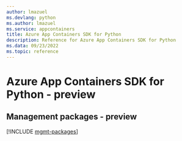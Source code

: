 ```yaml
---
author: lmazuel
ms.devlang: python
ms.author: lmazuel
ms.service: appcontainers
title: Azure App Containers SDK for Python
description: Reference for Azure App Containers SDK for Python
ms.data: 09/23/2022
ms.topic: reference
---
```

# Azure App Containers SDK for Python - preview

## Management packages - preview
[!INCLUDE [mgmt-packages](app-containers-mgmt-index.md)]